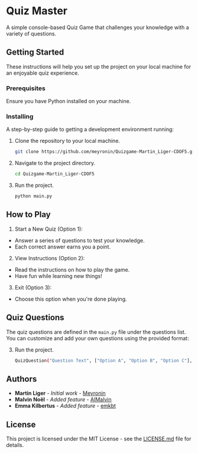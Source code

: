 # Quiz Master

A simple console-based Quiz Game that challenges your knowledge with a variety of questions.

## Getting Started

These instructions will help you set up the project on your local machine for an enjoyable quiz experience.

### Prerequisites

Ensure you have Python installed on your machine.

### Installing

A step-by-step guide to getting a development environment running:

1. Clone the repository to your local machine.

   ```bash
   git clone https://github.com/meyronin/Quizgame-Martin_Liger-CDOF5.git

2. Navigate to the project directory.

   ```bash
   cd Quizgame-Martin_Liger-CDOF5

3. Run the project.
   ```bash
   python main.py

## How to Play

1. Start a New Quiz (Option 1):
* Answer a series of questions to test your knowledge.
* Each correct answer earns you a point.

2. View Instructions (Option 2):
* Read the instructions on how to play the game.
* Have fun while learning new things!

3. Exit (Option 3):
* Choose this option when you're done playing.

## Quiz Questions
The quiz questions are defined in the `main.py` file under the questions list. You can customize and add your own questions using the provided format:

3. Run the project.
   ```bash
   QuizQuestion("Question Text", ["Option A", "Option B", "Option C"], "Correct Option")

## Authors

* **Martin Liger** - _Initial work_ - [Meyronin](https://github.com/Meyronin)
* **Malvin Noël** - _Added feature_ - [AIMalvin](https://github.com/AIMalvin)
* **Emma Kilbertus** - _Added feature_ - [emkbt](https://github.com/emkbt)

## License

This project is licensed under the MIT License - see the [LICENSE.md](LICENSE.md) file for details.